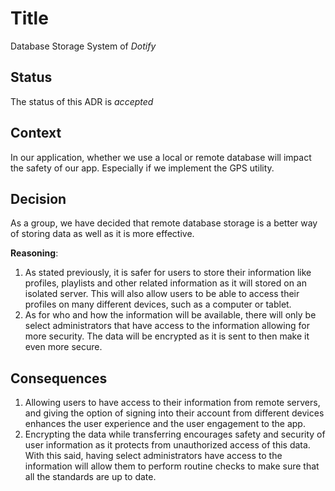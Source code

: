 # Title
Database Storage System of *Dotify*

## Status
The status of this ADR is *accepted*

## Context
In our application, whether we use a local or remote database will impact the safety of our app. Especially if we implement the GPS utility.

## Decision
As a group, we have decided that remote database storage is a better way of storing data as well as it is more effective.

**Reasoning**:
1. As stated previously, it is safer for users to store their information like profiles, playlists and other related information as it will stored on an isolated server. This will also allow users to be able to access their profiles on many different devices, such as a computer or tablet.
2. As for who and how the information will be available, there will only be select administrators that have access to the information allowing for more security. The data will be encrypted as it is sent to then make it even more secure.

## Consequences

1. Allowing users to have access to their information from remote servers, and giving the option of signing into their account from different devices enhances the user experience and the user engagement to the app.
2. Encrypting the data while transferring encourages safety and security of user information as it protects from unauthorized access of this data. With this said, having select administrators have access to the information will allow them to perform routine checks to make sure that all the standards are up to date.